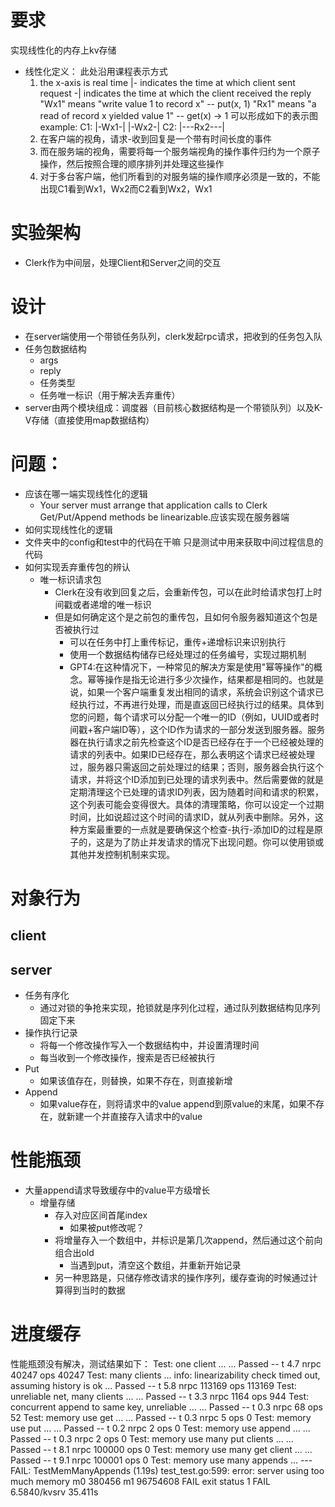 # 要求
实现线性化的内存上kv存储
- 线性化定义：
   此处沿用课程表示方式
   1. the x-axis is real time
    |- indicates the time at which client sent request
    -| indicates the time at which the client received the reply
  "Wx1" means "write value 1 to record x" -- put(x, 1)
  "Rx1" means "a read of record x yielded value 1" -- get(x) -> 1
  可以形成如下的表示图
  example:
    C1: |-Wx1-| |-Wx2-|
    C2:   |---Rx2---|
  2. 在客户端的视角，请求-收到回复是一个带有时间长度的事件
  3. 而在服务端的视角，需要将每一个服务端视角的操作事件归约为一个原子操作，然后按照合理的顺序排列并处理这些操作
  4. 对于多台客户端，他们所看到的对服务端的操作顺序必须是一致的，不能出现C1看到Wx1，Wx2而C2看到Wx2，Wx1
# 实验架构
- Clerk作为中间层，处理Client和Server之间的交互
# 设计
- 在server端使用一个带锁任务队列，clerk发起rpc请求，把收到的任务包入队
- 任务包数据结构
  - args
  - reply
  - 任务类型
  - 任务唯一标识（用于解决丢弃重传）
- server由两个模块组成：调度器（目前核心数据结构是一个带锁队列）以及K-V存储（直接使用map数据结构）
# 问题：
  - 应该在哪一端实现线性化的逻辑
    - Your server must arrange that application calls to Clerk Get/Put/Append methods be linearizable.应该实现在服务器端
  - 如何实现线性化的逻辑
  - 文件夹中的config和test中的代码在干嘛 
    只是测试中用来获取中间过程信息的代码
  - 如何实现丢弃重传包的辨认
    - 唯一标识请求包
      - Clerk在没有收到回复之后，会重新传包，可以在此时给请求包打上时间戳或者递增的唯一标识  
      - 但是如何确定这个是之前包的重传包，且如何令服务器知道这个包是否被执行过
        - 可以在任务中打上重传标记，重传+递增标识来识别执行
        - 使用一个数据结构储存已经处理过的任务编号，实现过期机制
        - GPT4:在这种情况下，一种常见的解决方案是使用"幂等操作"的概念。幂等操作是指无论进行多少次操作，结果都是相同的。也就是说，如果一个客户端重复发出相同的请求，系统会识别这个请求已经执行过，不再进行处理，而是直返回已经执行过的结果。具体到您的问题，每个请求可以分配一个唯一的ID（例如，UUID或者时间戳+客户端ID等），这个ID作为请求的一部分发送到服务器。服务器在执行请求之前先检查这个ID是否已经存在于一个已经被处理的请求的列表中。如果ID已经存在，那么表明这个请求已经被处理过，服务器只需返回之前处理过的结果；否则，服务器会执行这个请求，并将这个ID添加到已处理的请求列表中。然后需要做的就是定期清理这个已处理的请求ID列表，因为随着时间和请求的积累，这个列表可能会变得很大。具体的清理策略，你可以设定一个过期时间，比如说超过这个时间的请求ID，就从列表中删除。另外，这种方案最重要的一点就是要确保这个检查-执行-添加ID的过程是原子的，这是为了防止并发请求的情况下出现问题。你可以使用锁或其他并发控制机制来实现。


# 对象行为
## client
## server
- 任务有序化
  - 通过对锁的争抢来实现，抢锁就是序列化过程，通过队列数据结构见序列固定下来
- 操作执行记录
  - 将每一个修改操作写入一个数据结构中，并设置清理时间
  - 每当收到一个修改操作，搜索是否已经被执行
- Put
  - 如果该值存在，则替换，如果不存在，则直接新增
- Append
  - 如果value存在，则将请求中的value append到原value的末尾，如果不存在，就新建一个并直接存入请求中的value

# 性能瓶颈
- 大量append请求导致缓存中的value平方级增长
  - 增量存储
    - 存入对应区间首尾index
      - 如果被put修改呢？ 
    - 将增量存入一个数组中，并标识是第几次append，然后通过这个前向组合出old
      - 当遇到put，清空这个数组，并重新开始记录
    - 另一种思路是，只储存修改请求的操作序列，缓存查询的时候通过计算得到当时的数据

# 进度缓存
性能瓶颈没有解决，测试结果如下：
Test: one client ...
  ... Passed -- t  4.7 nrpc 40247 ops 40247
Test: many clients ...
info: linearizability check timed out, assuming history is ok
  ... Passed -- t  5.8 nrpc 113169 ops 113169
Test: unreliable net, many clients ...
  ... Passed -- t  3.3 nrpc  1164 ops  944
Test: concurrent append to same key, unreliable ...
  ... Passed -- t  0.3 nrpc    68 ops   52
Test: memory use get ...
  ... Passed -- t  0.3 nrpc     5 ops    0
Test: memory use put ...
  ... Passed -- t  0.2 nrpc     2 ops    0
Test: memory use append ...
  ... Passed -- t  0.3 nrpc     2 ops    0
Test: memory use many put clients ...
  ... Passed -- t  8.1 nrpc 100000 ops    0
Test: memory use many get client ...
  ... Passed -- t  9.1 nrpc 100001 ops    0
Test: memory use many appends ...
--- FAIL: TestMemManyAppends (1.19s)
    test_test.go:599: error: server using too much memory m0 380456 m1 96754608
FAIL
exit status 1
FAIL    6.5840/kvsrv    35.411s